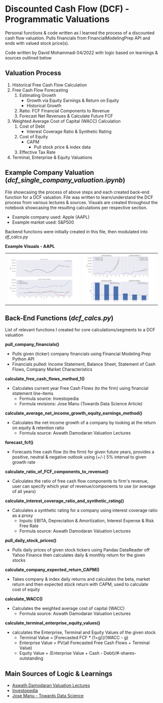 # Discounted Cash Flow (DCF) - Programmatic Valuations
Personal functions &amp; code written as I learned the process of a discounted cash flow valuation. Pulls financials from FinancialModelingPrep API and ends with valued stock price(s). 

Code written by David Mohammadi 04/2022 with logic based on learnings & sources outlined below


## Valuation Process
1. Historical Free Cash Flow Calculation
1. Free Cash Flow Forecasting
    1. Estimating Growth
        - Growth via Equity Earnings & Return on Equity
        - Historical Growth
    1. Ratio: FCF Financial Components to Revenue
    1. Forecast Net Revenues & Calculate Future FCF
1. Weighted Average Cost of Capital (WACC) Calculation
    1. Cost of Debt
        - Interest Coverage Ratio & Synthetic Rating
    2. Cost of Equity
        - CAPM 
            - Pull stock price & index data
    3. Effective Tax Rate
1. Terminal, Enterprise & Equity Valuations


## Example Company Valuation (<i>dcf_single_company_valuation.ipynb</i>)
File showcasing the process of above steps and each created back-end function for a DCF valuation. File was written to learn/understand the DCF process from various lectures & sources. Visuals are created throughout the notebook showcasing the resulting calculations per respective section. 
- Example company used: Apple (AAPL)
- Example market used: S&P500

Backend functions were initially created in this file, then modulated into <i>df_calcs.py</i>

<b>Example Visuals - AAPL</b>
<table>
    <tr>
        <td width='500'><img src="images/AAPL_historical_FCF.png" width="500"> </td>
        <td width='500'><img src="images/AAPL_FCF_forecasts.png" width="500"><img src="images/AAPL_equity_valuations.png" width="500"></td>
    </tr>
 </table>


## Back-End Functions (<i>dcf_calcs.py</i>)
List of relevant functions I created for core calculations/segments to a DCF valuation

<b>pull_company_financials()</b>
- Pulls given (ticker) company financials using Financial Modeling Prep Python API
- Financials pulled: Income Statement, Balance Sheet, Statement of Cash Flows, Company Market Characteristics

<b>calculate_free_cash_flows_method_1()</b>
- Calculates current year Free Cash Flows (to the firm) using financial statement line-items 
    - Formula source: Investopedia
    - Formula revisions: Jose Manu (Towards Data Science Article)

<b>calculate_average_net_income_growth_equity_earnings_method()</b>
- Calculates the net income growth of a company by looking at the return on equity & retention ratio
    - Formula source: Aswath Damodaran Valuation Lectures

<b>forecast_fcf()</b>
- Forecasts free cash flow (to the firm) for given future years, provides a positive, neutral & negative outlook using (+/-) 5% interval to given growth rate

<b>calculate_ratio_of_FCF_components_to_revenue()</b>
- Calculates the ratio of free cash flow components to firm's revenue, user can specify which year of revenue/components to use (or average of all years)

<b>calculate_interest_coverage_ratio_and_synthetic_rating()</b>
- Calculates a synthetic rating for a company using interest coverage ratio as a proxy
    - Inputs: EBITA, Depreciation & Amortization, Interest Expense & Risk Free Rate
    - Formula source: Aswath Damodaran Valuation Lectures

<b>pull_daily_stock_prices()</b>
- Pulls daily prices of given stock tickers using Pandas DataReader off Yahoo Finance then calculates daily & monthly return for the given stocks 

<b>calculate_company_expected_return_CAPM()</b>
- Takes company & index daily returns and calculates the beta, market return and then expected stock return with CAPM, used to calculate cost of equity

<b>calculate_WACC()</b>
- Calculates the weighted average cost of capital (WACC) 
    - Formula source: Aswath Damodaran Valuation Lectures

<b>calculate_terminal_enterprise_equity_values()</b>
- calculates the Enterprise, Terminal and Equity Values of the given stock
    - Terminal Value = [Forecasted FCF * (1+g)]/(WACC - g)
    - Enterprise Value = PV(all Forecasted Free Cash Flows + Terminal Value)
    - Equity Value = (Enterprise Value + Cash - Debt)/#-shares-outstanding


## Main Sources of Logic & Learnings
- [Aswath Damodaran Valuation Lectures](https://youtube.com/playlist?list=PLUkh9m2BorqnKWu0g5ZUps_CbQ-JGtbI9)
- [Investopedia](https://www.investopedia.com/ask/answers/033015/what-formula-calculating-free-cash-flow.asp)
- [Jose Manu - Towards Data Science](https://towardsdatascience.com/discounted-cash-flow-with-python-f5103921942e)
